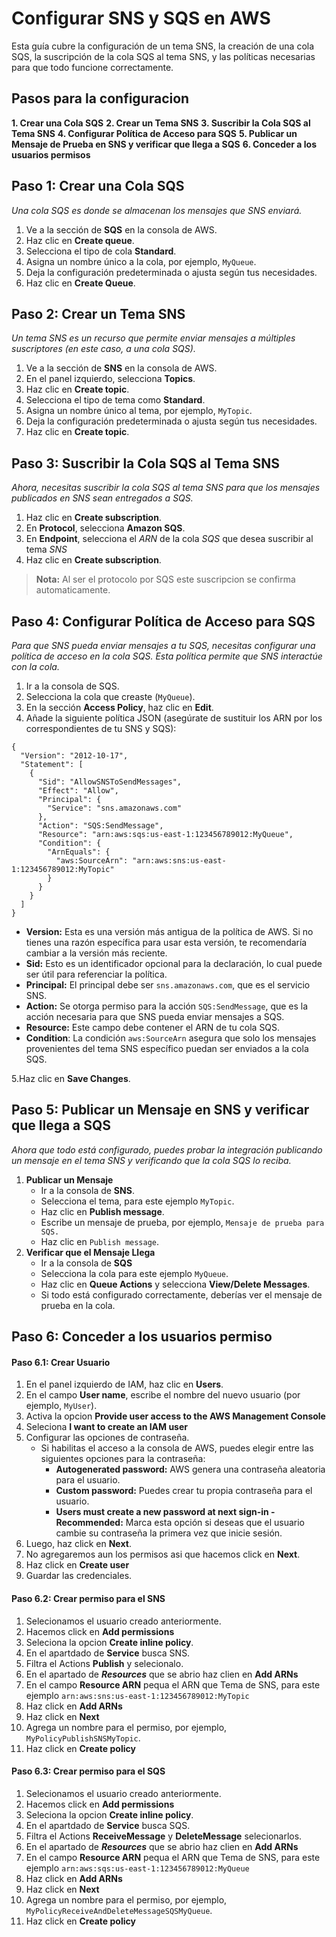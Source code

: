 # Configurar SNS y SQS en AWS

Esta guía cubre la configuración de un tema SNS, la creación de una cola SQS, la suscripción de la cola SQS al tema SNS, y las políticas necesarias para que todo funcione correctamente.

## Pasos para la configuracion

**1. Crear una Cola SQS**
**2. Crear un Tema SNS**
**3. Suscribir la Cola SQS al Tema SNS**
**4. Configurar Política de Acceso para SQS**
**5. Publicar un Mensaje de Prueba en SNS y verificar que llega a SQS**
**6. Conceder a los usuarios permisos**


## Paso 1: Crear una Cola SQS
_Una cola SQS es donde se almacenan los mensajes que SNS enviará._

1. Ve a la sección de **SQS** en la consola de AWS.
2. Haz clic en **Create queue**.
3. Selecciona el tipo de cola **Standard**.
4. Asigna un nombre único a la cola, por ejemplo, `MyQueue`.
5. Deja la configuración predeterminada o ajusta según tus necesidades.
6. Haz clic en **Create Queue**.

## Paso 2: Crear un Tema SNS
_Un tema SNS es un recurso que permite enviar mensajes a múltiples suscriptores (en este caso, a una cola SQS)._

1. Ve a la sección de **SNS** en la consola de AWS.
2. En el panel izquierdo, selecciona **Topics**.
3. Haz clic en **Create topic**.
4. Selecciona el tipo de tema como **Standard**.
5. Asigna un nombre único al tema, por ejemplo, `MyTopic`.
6. Deja la configuración predeterminada o ajusta según tus necesidades.
7. Haz clic en **Create topic**.

## Paso 3: Suscribir la Cola SQS al Tema SNS
_Ahora, necesitas suscribir la cola SQS al tema SNS para que los mensajes publicados en SNS sean entregados a SQS._

 1. Haz clic en **Create subscription**.
 2. En **Protocol**, selecciona **Amazon SQS**.
 3. En **Endpoint**, selecciona el _ARN_ de la cola _SQS_ que desea suscribir al tema _SNS_
 4. Haz clic en **Create subscription**.

> **Nota:** Al ser el protocolo por SQS este suscripcion se confirma automaticamente.

## Paso 4: Configurar Política de Acceso para SQS
_Para que SNS pueda enviar mensajes a tu SQS, necesitas configurar una política de acceso en la cola SQS. Esta política permite que SNS interactúe con la cola._

1. Ir a la consola de SQS.
2. Selecciona la cola que creaste (`MyQueue`).
3. En la sección **Access Policy**, haz clic en **Edit**.
4. Añade la siguiente política JSON (asegúrate de sustituir los ARN por los correspondientes de tu SNS y SQS):
```
{
  "Version": "2012-10-17",
  "Statement": [
    {
      "Sid": "AllowSNSToSendMessages",
      "Effect": "Allow",
      "Principal": {
        "Service": "sns.amazonaws.com"
      },
      "Action": "SQS:SendMessage",
      "Resource": "arn:aws:sqs:us-east-1:123456789012:MyQueue",
      "Condition": {
        "ArnEquals": {
          "aws:SourceArn": "arn:aws:sns:us-east-1:123456789012:MyTopic"
        }
      }
    }
  ]
}
```
* **Version:** Esta es una versión más antigua de la política de AWS. Si no tienes una razón específica para usar esta versión, te recomendaría cambiar a la versión más reciente.
* **Sid:** Esto es un identificador opcional para la declaración, lo cual puede ser útil para referenciar la política.
* **Principal:** El principal debe ser `sns.amazonaws.com`, que es el servicio SNS.
* **Action:** Se otorga permiso para la acción `SQS:SendMessage`, que es la acción necesaria para que SNS pueda enviar mensajes a SQS.
* **Resource:** Este campo debe contener el ARN de tu cola SQS.
* **Condition**: La condición `aws:SourceArn` asegura que solo los mensajes provenientes del tema SNS específico puedan ser enviados a la cola SQS.

5.Haz clic en **Save Changes**.

## Paso 5: Publicar un Mensaje en SNS y verificar que llega a SQS
_Ahora que todo está configurado, puedes probar la integración publicando un mensaje en el tema SNS y verificando que la cola SQS lo reciba._

1. **Publicar un Mensaje**
    * Ir a la consola de **SNS**.
    * Selecciona el tema, para este ejemplo `MyTopic`.
    * Haz clic en **Publish message**.
    * Escribe un mensaje de prueba, por ejemplo, `Mensaje de prueba para SQS.`
    * Haz clic en `Publish message`.
2. **Verificar que el Mensaje Llega**
    * Ir a la consola de **SQS**
    * Selecciona la cola para este ejemplo `MyQueue`.
    * Haz clic en **Queue Actions** y selecciona **View/Delete Messages**.
    * Si todo está configurado correctamente, deberías ver el mensaje de prueba en la cola.

## Paso 6: Conceder a los usuarios permiso

#### Paso 6.1: Crear Usuario
1. En el panel izquierdo de IAM, haz clic en **Users**.
2. En el campo **User name**, escribe el nombre del nuevo usuario (por ejemplo, `MyUser`).
3. Activa la opcion **Provide user access to the AWS Management Console**
4. Seleciona **I want to create an IAM user**
5. Configurar las opciones de contraseña.
    * Si habilitas el acceso a la consola de AWS, puedes elegir entre las siguientes opciones para la contraseña:
        * **Autogenerated password:** AWS genera una contraseña aleatoria para el usuario.
        * **Custom password:** Puedes crear tu propia contraseña para el usuario.
        * **Users must create a new password at next sign-in - Recommended:** Marca esta opción si deseas que el usuario cambie su contraseña la primera vez que inicie sesión.
6. Luego, haz click en **Next**.
7. No agregaremos aun los permisos asi que hacemos click en **Next**.
8. Haz click en **Create user**
9. Guardar las credenciales.

#### Paso 6.2: Crear permiso para el SNS

1. Selecionamos el usuario creado anteriormente.
2. Hacemos click en **Add permissions**
3. Seleciona la opcion **Create inline policy**.
4. En el apartdado de **Service** busca SNS.
5. Filtra el Actions **Publish** y selecionalo.
6. En el apartado de ***Resources*** que se abrio haz clien en **Add ARNs**
7. En el campo **Resource ARN** pequa el ARN que Tema de SNS, para este ejemplo `arn:aws:sns:us-east-1:123456789012:MyTopic`
8. Haz click en **Add ARNs**
9. Haz click en **Next**
10. Agrega un nombre para el permiso, por ejemplo, `MyPolicyPublishSNSMyTopic`.
11. Haz click en **Create policy**

#### Paso 6.3: Crear permiso para el SQS

1. Selecionamos el usuario creado anteriormente.
2. Hacemos click en **Add permissions**
3. Seleciona la opcion **Create inline policy**.
4. En el apartdado de **Service** busca SQS.
5. Filtra el Actions **ReceiveMessage** y **DeleteMessage** selecionarlos.
6. En el apartado de ***Resources*** que se abrio haz clien en **Add ARNs**
7. En el campo **Resource ARN** pequa el ARN que Tema de SNS, para este ejemplo `arn:aws:sqs:us-east-1:123456789012:MyQueue`
8. Haz click en **Add ARNs**
9. Haz click en **Next**
10. Agrega un nombre para el permiso, por ejemplo, `MyPolicyReceiveAndDeleteMessageSQSMyQueue`.
11. Haz click en **Create policy**
